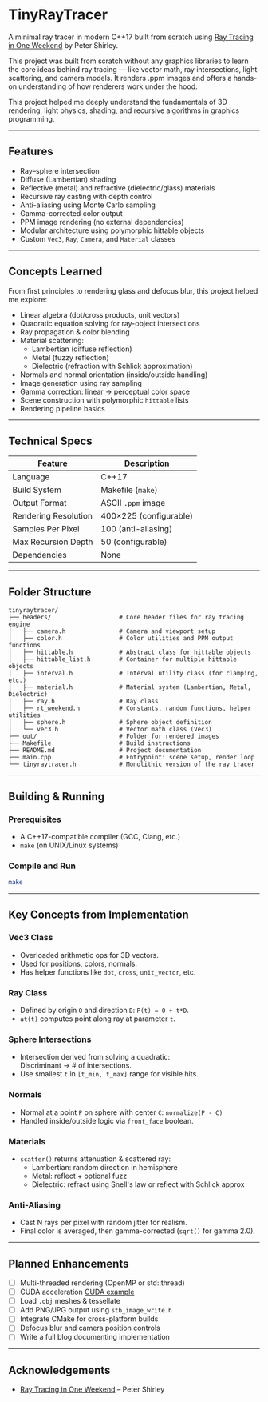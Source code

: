
# TinyRayTracer

A minimal ray tracer in modern C++17 built from scratch using [Ray Tracing in One Weekend](https://raytracing.github.io/books/RayTracingInOneWeekend.html) by Peter Shirley.

This project was built from scratch without any graphics libraries to learn the core ideas behind ray tracing — like vector math, ray intersections, light scattering, and camera models. It renders .ppm images and offers a hands-on understanding of how renderers work under the hood.


This project helped me deeply understand the fundamentals of 3D rendering, light physics, shading, and recursive algorithms in graphics programming.

---

## Features

- Ray–sphere intersection
- Diffuse (Lambertian) shading
- Reflective (metal) and refractive (dielectric/glass) materials
- Recursive ray casting with depth control
- Anti-aliasing using Monte Carlo sampling
- Gamma-corrected color output
- PPM image rendering (no external dependencies)
- Modular architecture using polymorphic hittable objects
- Custom `Vec3`, `Ray`, `Camera`, and `Material` classes

---

## Concepts Learned

From first principles to rendering glass and defocus blur, this project helped me explore:

- Linear algebra (dot/cross products, unit vectors)
- Quadratic equation solving for ray-object intersections
- Ray propagation & color blending
- Material scattering: 
  - Lambertian (diffuse reflection)
  - Metal (fuzzy reflection)
  - Dielectric (refraction with Schlick approximation)
- Normals and normal orientation (inside/outside handling)
- Image generation using ray sampling
- Gamma correction: linear → perceptual color space
- Scene construction with polymorphic `hittable` lists
- Rendering pipeline basics

---

## Technical Specs

| Feature                  | Description                                     |
|--------------------------|-------------------------------------------------|
| Language                 | C++17                                           |
| Build System             | Makefile (`make`)                              |
| Output Format            | ASCII `.ppm` image                             |
| Rendering Resolution     | 400×225 (configurable)                         |
| Samples Per Pixel        | 100 (anti-aliasing)                            |
| Max Recursion Depth      | 50 (configurable)                              |
| Dependencies             | None                                           |

---

## Folder Structure

```
tinyraytracer/
├── headers/                   # Core header files for ray tracing engine
│   ├── camera.h               # Camera and viewport setup
│   ├── color.h                # Color utilities and PPM output functions
│   ├── hittable.h             # Abstract class for hittable objects
│   ├── hittable_list.h        # Container for multiple hittable objects
│   ├── interval.h             # Interval utility class (for clamping, etc.)
│   ├── material.h             # Material system (Lambertian, Metal, Dielectric)
│   ├── ray.h                  # Ray class
│   ├── rt_weekend.h           # Constants, random functions, helper utilities
│   ├── sphere.h               # Sphere object definition
│   └── vec3.h                 # Vector math class (Vec3)
├── out/                       # Folder for rendered images
├── Makefile                   # Build instructions
├── README.md                  # Project documentation
├── main.cpp                   # Entrypoint: scene setup, render loop
└── tinyraytracer.h            # Monolithic version of the ray tracer 
```

---

## Building & Running

### Prerequisites

- A C++17-compatible compiler (GCC, Clang, etc.)
- `make` (on UNIX/Linux systems)

### Compile and Run

```bash
make
```

---

## Key Concepts from Implementation

### Vec3 Class
- Overloaded arithmetic ops for 3D vectors.
- Used for positions, colors, normals.
- Has helper functions like `dot`, `cross`, `unit_vector`, etc.

### Ray Class
- Defined by origin `O` and direction `D`: `P(t) = O + t*D`.
- `at(t)` computes point along ray at parameter `t`.

### Sphere Intersections
- Intersection derived from solving a quadratic:  
  Discriminant → # of intersections.  
- Use smallest `t` in `[t_min, t_max]` range for visible hits.

### Normals
- Normal at a point `P` on sphere with center `C`: `normalize(P - C)`
- Handled inside/outside logic via `front_face` boolean.

### Materials
- `scatter()` returns attenuation & scattered ray:
  - Lambertian: random direction in hemisphere
  - Metal: reflect + optional fuzz
  - Dielectric: refract using Snell's law or reflect with Schlick approx

### Anti-Aliasing
- Cast N rays per pixel with random jitter for realism.
- Final color is averaged, then gamma-corrected (`sqrt()` for gamma 2.0).

---

## Planned Enhancements

- [ ] Multi-threaded rendering (OpenMP or std::thread)
- [ ] CUDA acceleration [CUDA example](https://github.com/rogerallen/raytracinginoneweekendincuda)
- [ ] Load `.obj` meshes & tessellate
- [ ] Add PNG/JPG output using `stb_image_write.h`
- [ ] Integrate CMake for cross-platform builds
- [ ] Defocus blur and camera position controls
- [ ] Write a full blog documenting implementation

---


## Acknowledgements

- [Ray Tracing in One Weekend](https://raytracing.github.io/books/RayTracingInOneWeekend.html) – Peter Shirley
